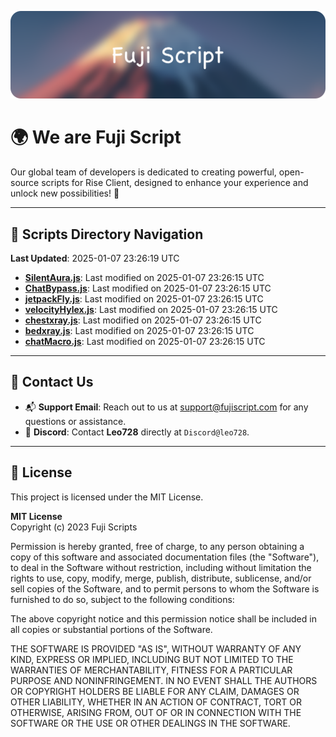 ![Banner](.github/b.webp)

# 🌍 **We are Fuji Script**

Our global team of developers is dedicated to creating powerful, open-source scripts for Rise Client, designed to enhance your experience and unlock new possibilities! 🌟

---
<!-- SCRIPTS_NAVIGATION_START -->
## 📂 **Scripts Directory Navigation**

**Last Updated**: 2025-01-07 23:26:19 UTC

- **[SilentAura.js](scripts/SilentAura.js)**: Last modified on 2025-01-07 23:26:15 UTC
- **[ChatBypass.js](scripts/ChatBypass.js)**: Last modified on 2025-01-07 23:26:15 UTC
- **[jetpackFly.js](scripts/jetpackFly.js)**: Last modified on 2025-01-07 23:26:15 UTC
- **[velocityHylex.js](scripts/velocityHylex.js)**: Last modified on 2025-01-07 23:26:15 UTC
- **[chestxray.js](scripts/chestxray.js)**: Last modified on 2025-01-07 23:26:15 UTC
- **[bedxray.js](scripts/bedxray.js)**: Last modified on 2025-01-07 23:26:15 UTC
- **[chatMacro.js](scripts/chatMacro.js)**: Last modified on 2025-01-07 23:26:15 UTC

<!-- SCRIPTS_NAVIGATION_END -->

---

## 💬 **Contact Us**  
- 📬 **Support Email**: Reach out to us at [support@fujiscript.com](mailto:support@fujiscript.com) for any questions or assistance.  
- 💬 **Discord**: Contact **Leo728** directly at `Discord@leo728`.

---

## 📜 **License**

This project is licensed under the MIT License.  

**MIT License**  
Copyright (c) 2023 Fuji Scripts  

Permission is hereby granted, free of charge, to any person obtaining a copy of this software and associated documentation files (the "Software"), to deal in the Software without restriction, including without limitation the rights to use, copy, modify, merge, publish, distribute, sublicense, and/or sell copies of the Software, and to permit persons to whom the Software is furnished to do so, subject to the following conditions:  

The above copyright notice and this permission notice shall be included in all copies or substantial portions of the Software.  

THE SOFTWARE IS PROVIDED "AS IS", WITHOUT WARRANTY OF ANY KIND, EXPRESS OR IMPLIED, INCLUDING BUT NOT LIMITED TO THE WARRANTIES OF MERCHANTABILITY, FITNESS FOR A PARTICULAR PURPOSE AND NONINFRINGEMENT. IN NO EVENT SHALL THE AUTHORS OR COPYRIGHT HOLDERS BE LIABLE FOR ANY CLAIM, DAMAGES OR OTHER LIABILITY, WHETHER IN AN ACTION OF CONTRACT, TORT OR OTHERWISE, ARISING FROM, OUT OF OR IN CONNECTION WITH THE SOFTWARE OR THE USE OR OTHER DEALINGS IN THE SOFTWARE.  
